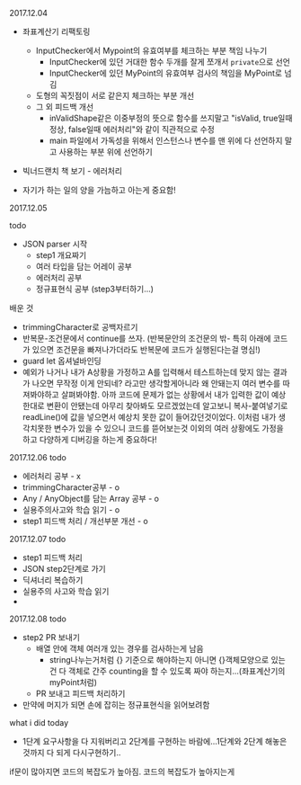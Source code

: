 2017.12.04

- 좌표계산기 리팩토링
  - InputChecker에서 Mypoint의 유효여부를 체크하는 부분 책임 나누기
    - InputChecker에 있던 거대한 함수 두개를 잘게 쪼개서 `private`으로 선언
    - InputChecker에 있던 MyPoint의 유효여부 검사의 책임을 MyPoint로 넘김
  - 도형의 꼭짓점이 서로 같은지 체크하는 부분 개선
  - 그 외 피드백 개선
    - inValidShape같은 이중부정의 뜻으로 함수를 쓰지말고 "isValid, true일때 정상, false일때 에러처리"와 같이 직관적으로 수정
    - main 파일에서 가독성을 위해서 인스턴스나 변수를 맨 위에 다 선언하지 말고 사용하는 부분 위에 선언하기

- 빅너드랜치 책 보기 - 에러처리
- 자기가 하는 일의 양을 가늠하고 아는게 중요함!

2017.12.05

todo
- JSON parser 시작
  - step1 개요짜기
  - 여러 타입을 담는 어레이 공부
  - 에러처리 공부
  - 정규표현식 공부 (step3부터하기...)

배운 것
- trimmingCharacter로 공백자르기
- 반복문-조건문에서 continue를 쓰자. (반복문안의 조건문의 밖- 특히 아래에 코드가 있으면 조건문을 빠져나가더라도 반복문에 코드가 실행된다는걸 명심!)
- guard let 옵셔널바인딩
- 예외가 나거나 내가 A상황을 가정하고 A를 입력해서 테스트하는데 맞지 않는 결과가 나오면 무작정 이게 안되네? 라고만 생각할게아니라 왜 안돼는지 여러 변수를 따져봐야하고 살펴봐야함. 아까 코드에 문제가 없는 상황에서 내가 입력한 값이 예상한대로 변환이 안됐는데 아무리 찾아봐도 모르겠었는데 알고보니 복사-붙여넣기로 readLine()에 값을 넣으면서 예상치 못한 값이 들어갔던것이었다. 이처럼 내가 생각치못한 변수가 있을 수 있으니 코드를 뜯어보는것 이외의 여러 상황에도 가정을 하고 다양하게 디버깅을 하는게 중요하다!


2017.12.06
todo
- 에러처리 공부 - x
- trimmingCharacter공부 - o
- Any / AnyObject를 담는 Array 공부 - o
- 실용주의사고와 학습 읽기 - o
- step1 피드백 처리 / 개선부분 개선 - o

2017.12.07
todo
- step1 피드백 처리
- JSON step2단계로 가기
- 딕셔너리 복습하기
- 실용주의 사고와 학습 읽기
-



2017.12.08
todo
- step2 PR 보내기
  - 배열 안에 객체 여러개 있는 경우를 검사하는게 남음
    - string나누는거처럼 {} 기준으로 해야하는지 아니면 {}객체모양으로 있는건 다 객체로 간주 counting을 할 수 있도록 짜야 하는지...(좌표계산기의 myPoint처럼)
  - PR 보내고 피드백 처리하기
- 만약에 머지가 되면 손에 잡히는 정규표현식을 읽어보려함

what i did today
- 1단계 요구사항을 다 지워버리고 2단계를 구현하는 바람에...1단계와 2단계 해놓은것까지 다 되게 다시구현하기..

if문이 많아지면 코드의 복잡도가 높아짐. 코드의 복잡도가 높아지는게
